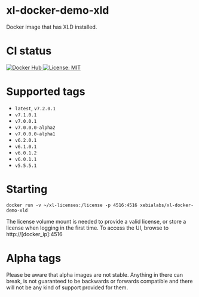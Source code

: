 # xl-docker-demo-xld #

Docker image that has XLD installed.

# CI status #

[![Docker Hub][xl-docker-demo-xld-docker-hub-image] ][xl-docker-demo-xld-docker-hub-url]
[![License: MIT][xl-docker-demo-xld-license-image] ][xl-docker-demo-xld-license-url]


[xl-docker-demo-xld-docker-hub-image]: https://img.shields.io/badge/docker-ready-blue.svg
[xl-docker-demo-xld-docker-hub-url]: https://registry.hub.docker.com/u/xebialabs/xl-docker-demo-xld/
[xl-docker-demo-xld-license-image]: https://img.shields.io/badge/License-MIT-yellow.svg
[xl-docker-demo-xld-license-url]: https://opensource.org/licenses/MIT



# Supported tags #

* `latest`, `v7.2.0.1`
* `v7.1.0.1`
* `v7.0.0.1`
* `v7.0.0.0-alpha2`
* `v7.0.0.0-alpha1`
* `v6.2.0.1`
* `v6.1.0.1`
* `v6.0.1.2`
* `v6.0.1.1`
* `v5.5.5.1`

# Starting #

```
docker run -v ~/xl-licenses:/license -p 4516:4516 xebialabs/xl-docker-demo-xld
```

The license volume mount is needed to provide a valid license, or store a license when logging in the first time. To access the UI, browse to http://[docker_ip]:4516

# Alpha tags #
Please be aware that alpha images are not stable. Anything in there can break, is not guaranteed to be backwards or forwards compatible and there will not be any kind of support provided for them.
